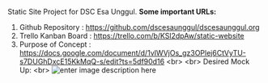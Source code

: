 Static Site Project for DSC Esa Unggul.
**Some important URLs:**

 1. Github Repository : https://github.com/dscesaunggul/dscesaunggul.org
 2. Trello Kanban Board : https://trello.com/b/KSl2dpAw/static-website
 3. Purpose of Concept : https://docs.google.com/document/d/1vIWVjOs_gz3OPlej6CtVyTU-s7DUGhDxcE15KkMqQ-s/edit?ts=5df90d16
<br\>
<br\> 
 Desired Mock Up:
<br\>
 ![enter image description here](https://i.imgur.com/RjKmUfi.jpg)



